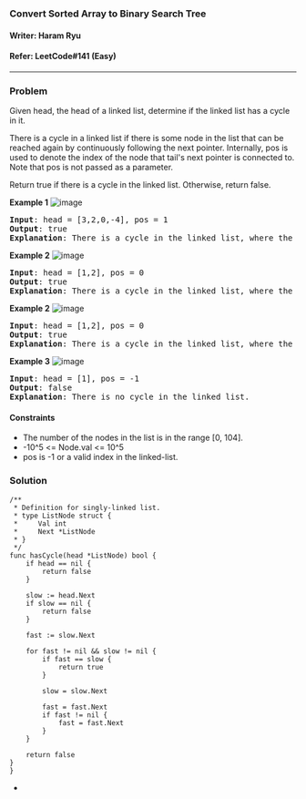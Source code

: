 ### Convert Sorted Array to Binary Search Tree
#### Writer: Haram Ryu
#### Refer: LeetCode#141 (Easy)
* * *
### Problem
Given head, the head of a linked list, determine if the linked list has a cycle in it.

There is a cycle in a linked list if there is some node in the list that can be reached again by continuously following the next pointer. Internally, pos is used to denote the index of the node that tail's next pointer is connected to. Note that pos is not passed as a parameter.

Return true if there is a cycle in the linked list. Otherwise, return false.

<b>Example 1</b>
![image](https://user-images.githubusercontent.com/22101375/127859292-fbacc38e-dae2-41f4-9839-42d14432ad05.png)
<pre>
<b>Input</b>: head = [3,2,0,-4], pos = 1
<b>Output</b>: true
<b>Explanation</b>: There is a cycle in the linked list, where the tail connects to the 1st node (0-indexed).
</pre>

<b>Example 2</b>
![image](https://user-images.githubusercontent.com/22101375/127859483-5b31772f-a98b-4399-902d-2e957fc08a16.png)
<pre>
<b>Input</b>: head = [1,2], pos = 0
<b>Output</b>: true
<b>Explanation</b>: There is a cycle in the linked list, where the tail connects to the 0th node.
</pre>

<b>Example 2</b>
![image](https://user-images.githubusercontent.com/22101375/127859483-5b31772f-a98b-4399-902d-2e957fc08a16.png)
<pre>
<b>Input</b>: head = [1,2], pos = 0
<b>Output</b>: true
<b>Explanation</b>: There is a cycle in the linked list, where the tail connects to the 0th node.
</pre>

<b>Example 3</b>
![image](https://user-images.githubusercontent.com/22101375/127859556-e21fb538-da7a-494e-b3fd-dfbe30842456.png)
<pre>
<b>Input</b>: head = [1], pos = -1
<b>Output</b>: false
<b>Explanation</b>: There is no cycle in the linked list.
</pre>
#### Constraints
- The number of the nodes in the list is in the range [0, 104].
- -10^5 <= Node.val <= 10^5
- pos is -1 or a valid index in the linked-list.

### Solution
```golang
/**
 * Definition for singly-linked list.
 * type ListNode struct {
 *     Val int
 *     Next *ListNode
 * }
 */
func hasCycle(head *ListNode) bool {
    if head == nil {
        return false
    }

    slow := head.Next
    if slow == nil {
        return false
    }

    fast := slow.Next

    for fast != nil && slow != nil {
        if fast == slow {
            return true
        }

        slow = slow.Next
        
        fast = fast.Next
        if fast != nil {
            fast = fast.Next
        }
    }

    return false
}
}
```
- 
